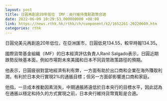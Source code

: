 ```yaml
---
layout: post
title: 日圓再創逾20年低位　IMF：央行維持寬鬆政策合適
date: 2022-06-09 10:29:53.000000000 +08:00
link: https://news.rthk.hk/rthk/ch/component/k2/1652261-20220609.htm
categories: rthk
---
```


日圓兌美元再創逾20年低位，在亞洲匯市，日圓低見134.55，較早時報134.35。

國際貨幣基金組織（IMF）的日本經濟評估負責人Ranil Salgado表示，日圓近期跌勢反映基本面，例如市場對未來美國和日本不同貨幣政策路徑的預期。

他表示，日圓疲弱對當地經濟有利有弊，一方面有助於出口商和企業在海外賺取利潤，有利於日本央行實現2%的通脹目標；但另一方面卻影響進口商和家庭。

他指，一旦成本推動因素消失，中期通脹將遠低於日本央行的目標水平，因此認為在通脹以穩定和持久的方式實現之前，日本央行維持貨幣寬鬆是合適。
